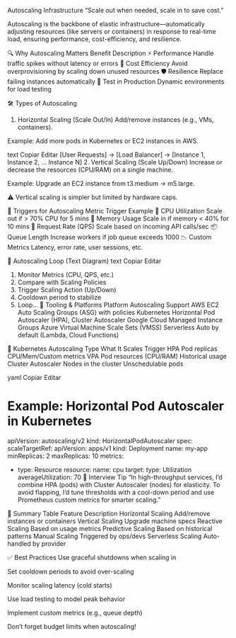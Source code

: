 Autoscaling Infrastructure
“Scale out when needed, scale in to save cost.”

Autoscaling is the backbone of elastic infrastructure—automatically adjusting resources (like servers or containers) in response to real-time load, ensuring performance, cost-efficiency, and resilience.

🔍 Why Autoscaling Matters
Benefit	Description
⚡ Performance	Handle traffic spikes without latency or errors
💸 Cost Efficiency	Avoid overprovisioning by scaling down unused resources
🛡️ Resilience	Replace failing instances automatically
🧪 Test in Production	Dynamic environments for load testing

🛠️ Types of Autoscaling
1. Horizontal Scaling (Scale Out/In)
Add/remove instances (e.g., VMs, containers).

Example: Add more pods in Kubernetes or EC2 instances in AWS.

text
Copiar
Editar
[User Requests] → [Load Balancer] → [Instance 1, Instance 2, ... Instance N]
2. Vertical Scaling (Scale Up/Down)
Increase or decrease the resources (CPU/RAM) on a single machine.

Example: Upgrade an EC2 instance from t3.medium → m5.large.

⚠️ Vertical scaling is simpler but limited by hardware caps.

🔁 Triggers for Autoscaling
Metric	Trigger Example
🧠 CPU Utilization	Scale out if > 70% CPU for 5 mins
💽 Memory Usage	Scale in if memory < 40% for 10 mins
📩 Request Rate (QPS)	Scale based on incoming API calls/sec
📦 Queue Length	Increase workers if job queue exceeds 1000
📉 Custom Metrics	Latency, error rate, user sessions, etc.

🔄 Autoscaling Loop (Text Diagram)
text
Copiar
Editar
1. Monitor Metrics (CPU, QPS, etc.)
2. Compare with Scaling Policies
3. Trigger Scaling Action (Up/Down)
4. Cooldown period to stabilize
5. Loop...
🧰 Tooling & Platforms
Platform	Autoscaling Support
AWS EC2	Auto Scaling Groups (ASG) with policies
Kubernetes	Horizontal Pod Autoscaler (HPA), Cluster Autoscaler
Google Cloud	Managed Instance Groups
Azure	Virtual Machine Scale Sets (VMSS)
Serverless	Auto by default (Lambda, Cloud Functions)

🔄 Kubernetes Autoscaling
Type	What It Scales	Trigger
HPA	Pod replicas	CPU/Mem/Custom metrics
VPA	Pod resources (CPU/RAM)	Historical usage
Cluster Autoscaler	Nodes in the cluster	Unschedulable pods

yaml
Copiar
Editar
# Example: Horizontal Pod Autoscaler in Kubernetes
apiVersion: autoscaling/v2
kind: HorizontalPodAutoscaler
spec:
  scaleTargetRef:
    apiVersion: apps/v1
    kind: Deployment
    name: my-app
  minReplicas: 2
  maxReplicas: 10
  metrics:
  - type: Resource
    resource:
      name: cpu
      target:
        type: Utilization
        averageUtilization: 70
🧠 Interview Tip
“In high-throughput services, I’d combine HPA (pods) with Cluster Autoscaler (nodes) for elasticity. To avoid flapping, I’d tune thresholds with a cool-down period and use Prometheus custom metrics for smarter scaling.”

📝 Summary Table
Feature	Description
Horizontal Scaling	Add/remove instances or containers
Vertical Scaling	Upgrade machine specs
Reactive Scaling	Based on usage metrics
Predictive Scaling	Based on historical patterns
Manual Scaling	Triggered by ops/devs
Serverless Scaling	Auto-handled by provider

✅ Best Practices
Use graceful shutdowns when scaling in

Set cooldown periods to avoid over-scaling

Monitor scaling latency (cold starts)

Use load testing to model peak behavior

Implement custom metrics (e.g., queue depth)

Don’t forget budget limits when autoscaling!

